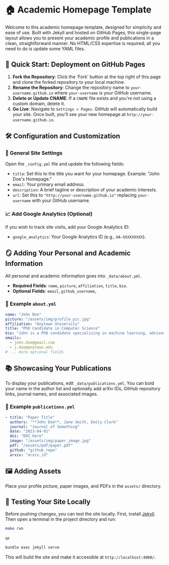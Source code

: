 # 🏠 Academic Homepage Template

Welcome to this academic homepage template, designed for simplicity and ease of use. Built with Jekyll and hosted on GitHub Pages, this single-page layout allows you to present your academic profile and publications in a clean, straightforward manner. No HTML/CSS expertise is required; all you need to do is update some YAML files.

## 🚢 Quick Start: Deployment on GitHub Pages

1. **Fork the Repository**: Click the 'Fork' button at the top right of this page and clone the forked repository to your local machine.
2. **Rename the Repository**: Change the repository name to `your-username.github.io` where `your-username` is your GitHub username.
3. **Delete or Update CNAME**: If a `CNAME` file exists and you're not using a custom domain, delete it.
4. **Go Live**: Navigate to `Settings > Pages`. GitHub will automatically build your site. Once built, you'll see your new homepage at `http://your-username.github.io`.

## 🛠 Configuration and Customization

### 📝 General Site Settings

Open the `_config.yml` file and update the following fields:

- `title`: Set this to the title you want for your homepage. Example: "John Doe's Homepage."
- `email`: Your primary email address.
- `description`: A brief tagline or description of your academic interests.
- `url`: Set this to `"http://your-username.github.io"` replacing `your-username` with your GitHub username.

### 📈 Add Google Analytics (Optional)

If you wish to track site visits, add your Google Analytics ID:

- `google_analytics`: Your Google Analytics ID (e.g., `UA-XXXXXXXXX`).

## 🪞 Adding Your Personal and Academic Information

All personal and academic information goes into `_data/about.yml`.

- **Required Fields**: `name`, `picture`, `affiliation`, `title`, `bio`.
- **Optional Fields**: `email`, `github_username`,

### 📄 Example `about.yml`

```yaml
name: "John Doe"
picture: "/assets/img/profile_pic.jpg"
affiliation: "Anytown University"
title: "PhD Candidate in Computer Science"
bio: "John is a PhD candidate specializing in machine learning, advised by [Prof. Jane Smith](https://example.com)."
emails:
  - john.doe@gmail.com
  - j.doe@anytown.edu
# ... more optional fields
```

## 📚 Showcasing Your Publications

To display your publications, edit `_data/publications.yml`. You can bold your name in the author list and optionally add arXiv IDs, GitHub repository links, journal names, and associated images.

### 📃 Example `publications.yml`

```yaml
- title: "Paper Title"
  authors: "**John Doe**, Jane Smith, Emily Clark"
  journal: "Journal of Something"
  date: "2023-04-01"
  doi: "DOI_here"
  image: "/assets/img/paper_image.jpg"
  pdf: "/assets/pdf/paper.pdf"
  github: "github_repo"
  arxiv: "arxiv_id"
```

## 🖼️ Adding Assets

Place your profile picture, paper images, and PDFs in the `assets/` directory.

## 🧪 Testing Your Site Locally

Before pushing changes, you can test the site locally. First, install [Jekyll](https://jekyllrb.com/docs/). Then open a terminal in the project directory and run:

```bash
make run
```

or

```bash
bundle exec jekyll serve
```

This will build the site and make it accessible at `http://localhost:4000/`.
